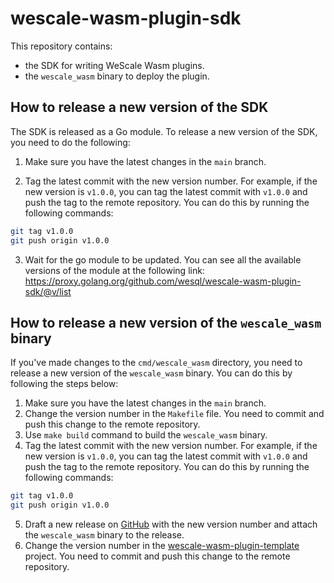 # wescale-wasm-plugin-sdk

This repository contains:
* the SDK for writing WeScale Wasm plugins.
* the `wescale_wasm` binary to deploy the plugin.

## How to release a new version of the SDK
The SDK is released as a Go module. To release a new version of the SDK, you need to do the following:

1. Make sure you have the latest changes in the `main` branch.

2. Tag the latest commit with the new version number. For example, if the new version is `v1.0.0`, you can tag the latest commit with `v1.0.0` and push the tag to the remote repository. You can do this by running the following commands:
```bash
git tag v1.0.0
git push origin v1.0.0
```

3. Wait for the go module to be updated. You can see all the available versions of the module at the following link: https://proxy.golang.org/github.com/wesql/wescale-wasm-plugin-sdk/@v/list


## How to release a new version of the `wescale_wasm` binary
If you've made changes to the `cmd/wescale_wasm` directory, you need to release a new version of the `wescale_wasm` binary. You can do this by following the steps below:

1. Make sure you have the latest changes in the `main` branch.
2. Change the version number in the `Makefile` file. You need to commit and push this change to the remote repository.
3. Use `make build` command to build the `wescale_wasm` binary.
4. Tag the latest commit with the new version number. For example, if the new version is `v1.0.0`, you can tag the latest commit with `v1.0.0` and push the tag to the remote repository. You can do this by running the following commands:
```bash
git tag v1.0.0
git push origin v1.0.0
```
5. Draft a new release on [GitHub](https://github.com/wesql/wescale-wasm-plugin-sdk/releases) with the new version number and attach the `wescale_wasm` binary to the release.
6. Change the version number in the [wescale-wasm-plugin-template](https://github.com/wesql/wescale-wasm-plugin-template/blob/main/Makefile) project. You need to commit and push this change to the remote repository.